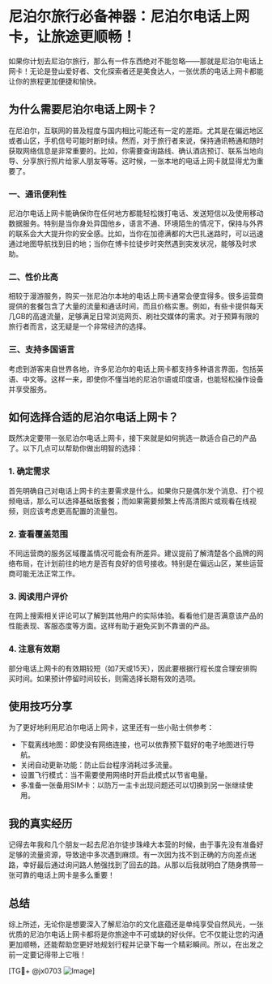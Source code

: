 # 尼泊尔旅行必备神器：尼泊尔电话上网卡，让旅途更顺畅！

如果你计划去尼泊尔旅行，那么有一件东西绝对不能忽略——那就是尼泊尔电话上网卡！无论是登山爱好者、文化探索者还是美食达人，一张优质的电话上网卡都能让你的旅程更加便捷和愉快。

## 为什么需要尼泊尔电话上网卡？

在尼泊尔，互联网的普及程度与国内相比可能还有一定的差距。尤其是在偏远地区或者山区，手机信号可能时断时续。然而，对于旅行者来说，保持通讯畅通和随时获取网络信息是非常重要的。比如，你需要查询路线、确认酒店预订、联系当地向导、分享旅行照片给家人朋友等等。这时候，一张本地的电话上网卡就显得尤为重要了。

### 一、通讯便利性

尼泊尔电话上网卡能确保你在任何地方都能轻松拨打电话、发送短信以及使用移动数据服务。特别是当你身处异国他乡，语言不通、环境陌生的情况下，保持与外界的联系会大大提升你的安全感。比如，当你在加德满都的大巴扎迷路时，可以迅速通过地图导航找到目的地；当你在博卡拉徒步时突然遇到突发状况，能够及时求助。

### 二、性价比高

相较于漫游服务，购买一张尼泊尔本地的电话上网卡通常会便宜得多。很多运营商提供的套餐包含了大量的流量和通话时间，而且价格实惠。例如，有些卡提供每天几GB的高速流量，足够满足日常浏览网页、刷社交媒体的需求。对于预算有限的旅行者而言，这无疑是一个非常经济的选择。

### 三、支持多国语言

考虑到游客来自世界各地，许多尼泊尔的电话上网卡都支持多种语言界面，包括英语、中文等。这样一来，即使你不懂当地的尼泊尔语或印度语，也能轻松操作设备并享受服务。

## 如何选择合适的尼泊尔电话上网卡？

既然决定要带一张尼泊尔电话上网卡，接下来就是如何挑选一款适合自己的产品了。以下几点可以帮助你做出明智的选择：

### 1. 确定需求

首先明确自己对电话上网卡的主要需求是什么。如果你只是偶尔发个消息、打个视频电话，那么可以选择基础版套餐；而如果需要频繁上传高清图片或观看在线视频，则应该考虑更高配置的流量包。

### 2. 查看覆盖范围

不同运营商的服务区域覆盖情况可能会有所差异。建议提前了解清楚各个品牌的网络布局，在计划前往的地方是否有良好的信号接收。特别是在偏远山区，某些运营商可能无法正常工作。

### 3. 阅读用户评价

在网上搜索相关评论可以了解到其他用户的实际体验。看看他们是否满意该产品的性能表现、客服态度等方面。这样有助于避免买到不靠谱的产品。

### 4. 注意有效期

部分电话上网卡的有效期较短（如7天或15天），因此要根据行程长度合理安排购买时间。如果预计停留时间较长，则需选择长期有效的选项。

## 使用技巧分享

为了更好地利用尼泊尔电话上网卡，这里还有一些小贴士供参考：

- 下载离线地图：即使没有网络连接，也可以依靠预下载好的电子地图进行导航。
- 关闭自动更新功能：防止后台程序消耗过多流量。
- 设置飞行模式：当不需要使用网络时开启此模式以节省电量。
- 多准备一张备用SIM卡：以防万一主卡出现问题还可以切换到另一张继续使用。

## 我的真实经历

记得去年我和几个朋友一起去尼泊尔徒步珠峰大本营的时候，由于事先没有准备好足够的流量资源，导致途中多次遇到麻烦。有一次因为找不到正确的方向差点迷路，幸好最后通过询问路人勉强找到了回去的路。从那以后我就明白了随身携带一张可靠的电话上网卡是多么重要！

## 总结

综上所述，无论你是想要深入了解尼泊尔的文化底蕴还是单纯享受自然风光，一张优质的尼泊尔电话上网卡都将是你旅途中不可或缺的好伙伴。它不仅能让您的沟通更加顺畅，还能帮助您更好地规划行程并记录下每一个精彩瞬间。所以，在出发之前一定要记得带上它哦！

[TG💪+ @jx0703 ![Image](https://github.com/user-attachments/assets/dbca1d08-cadb-493c-b0ec-ad6f7a83f270)]